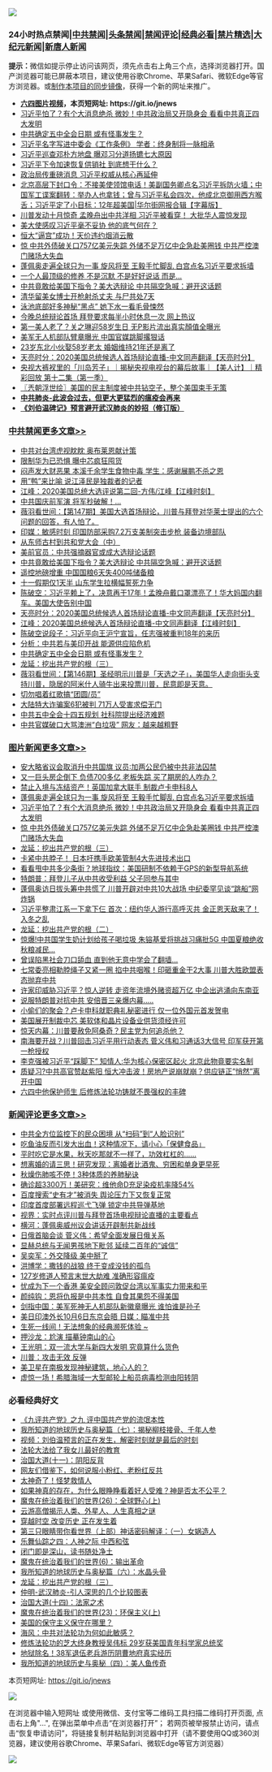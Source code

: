 ![](https://raw.githubusercontent.com/fqnews/bnews/master/64photo/fqnews-qr.jpg)

<div id="tt">
<h3>24小时热点禁闻|<a href="#%E4%B8%AD%E5%85%B1%E7%A6%81%E9%97%BB%E6%9B%B4%E5%A4%9A%E6%96%87%E7%AB%A0">中共禁闻</a>|<a href="#%E5%9B%BE%E7%89%87%E6%96%B0%E9%97%BB%E6%9B%B4%E5%A4%9A%E6%96%87%E7%AB%A0">头条禁闻</a>|<a href="#%E6%96%B0%E9%97%BB%E8%AF%84%E8%AE%BA%E6%9B%B4%E5%A4%9A%E6%96%87%E7%AB%A0">禁闻评论|<a href="#%E5%BF%85%E7%9C%8B%E7%BB%8F%E5%85%B8%E5%A5%BD%E6%96%87">经典必看|<a href="/video.md#%E7%A6%81%E7%89%87%E7%B2%BE%E9%80%89">禁片精选</a>|<a href="https://github.com/fqnews/djy/blob/master/gb/nf1351518.md#1">大纪元新闻</a>|<a href="https://github.com/fqnews/ntdtv/blob/master/gb/prog204.md#1">新唐人新闻</a></h3>
<div><b>提示：</b>微信如提示停止访问该网页，须先点击右上角三个点，选择浏览器打开。国产浏览器可能已屏蔽本项目，建议使用谷歌Chrome、苹果Safari、微软Edge等官方浏览器。或<a href="https://github.com/fqnews/bnews/blob/master/%E5%88%B6%E4%BD%9Cgit%E7%A6%81%E9%97%BB%E9%95%9C%E5%83%8F.md">制作本项目的同步镜像</a>，获得一个新的网址来推广。</div>
<ul>
<li><b><a href="http://d1.bdrive.tk/64.mp4" target="_blank">六四图片视频</a>，本页短网址: https://git.io/jnews</b></li>
<li><a href="/topimagenews/20200929/1405312.md">习近平怕了？有个大消息绝杀 微妙！中共政治局又开隐身会 看看中共真正四大发明</a></li>
<li><a href="/cbnews/20200929/1405224.md">中共确定五中全会日期 或有怪事发生？</a></li>
<li><a href="/headline/20200929/1405284.md">习近平名字写进中委会《工作条例》 学者：终身制将一脉相承</a></li>
<li><a href="/comments/20200929/1405287.md">习近平巡查邓朴方地盘 曝邓习分道扬镳七大原因</a></li>
<li><a href="/comments/20200929/1405257.md">习近平下令加速恢复供销社 到底想干什么？</a></li>
<li><a href="/headline/20200929/1405339.md">政治局传重磅消息 习近平权威从核心再延伸</a></li>
<li><a href="/bannedvideo/20200929/1405274.md">北京高层下封口令：不接美使领馆电话！美副国务卿点名习近平拆防火墙；中国军工谍案翻转：举办人也拿钱；曾与习近平私会四次，他成北京御用西方喉舌；习近平定了小目标：12年超美国|华尔街网报合辑【字幕版】</a></li>
<li><a href="/cnnews/20200929/1405357.md">川普发动十月惊奇 孟晚舟出中共洋相 习近平被看穿！ 大批华人震惊发现</a></li>
<li><a href="/ssgc/20200930/1405458.md">美大使感叹习近平毫不妥协 他的底气何在？</a></li>
<li><a href="/finance/20200930/1405463.md">恒大“逼宫”成功！天价违约烟消云散</a></li>
<li><a href="/topimagenews/20200929/1405304.md">惊 中共外债破关口757亿美元失踪 外储不足万亿中企急赴美圈钱 中共严控澳门赌场大失血</a></li>
<li><a href="/topimagenews/20200929/1405347.md">蓬佩奥走遍全球只为一事 旋风将至 王毅手忙脚乱 白宫点名习近平要求拆墙</a></li>
<li><a href="/funmedia/20200930/1405410.md">一个人最顶级的修养 不是沉默 不是好好说话 而是…</a></li>
<li><a href="/cbnews/20200930/1405567.md">中共竟敢给美国下指令？美大选辩论 中共隔空急喊：避开这话题</a></li>
<li><a href="/lifebaike/20200930/1405485.md">清华留美女博士开枪射杀丈夫 与尸共处7天</a></li>
<li><a href="/cnnews/20200929/1405207.md">泳池底部好多神秘“黑点” 她下水一看毛骨悚然</a></li>
<li><a href="/comments/20200930/1405472.md">今晚总统辩论首场 拜登要求每半小时休息一次 网上热议</a></li>
<li><a href="/yule/20200930/1405413.md">第一美人老了？关之琳迎58岁生日 无P影片流出真实顏值全曝光</a></li>
<li><a href="/baitai/20200930/1405448.md">美军无人机部队臂章曝光 中国官媒跳脚撂狠话</a></li>
<li><a href="/lifebaike/20200930/1405468.md">23岁东北小伙娶58岁老太 婚姻维持21年还是离了</a></li>
<li><a href="/cbnews/20200930/1405409.md">天亮时分：2020美国总统候选人首场辩论直播-中文同声翻译【天亮时分】</a></li>
<li><a href="/bannedvideo/20200930/1405476.md">央视大裤衩里的「川岛芳子」｜揭秘央视电视台的幕后故事｜【美人计】｜精彩回放 第十二集（第一季）</a></li>
<li><a href="/ssgc/20200930/1405454.md">〖兲朝浮世绘〗美国的民主制度被中共钻空子，整个美国束手无策</a></li>
<li><b><a href="/comments/20200211/1275071.md" target="_blank">中共肺炎-此波会过去，但更大更猛烈的瘟疫会再来</a></b></li>
<li><b><a href="/comments/20200207/1272816.md" target="_blank">《刘伯温碑记》预言避开武汉肺炎的妙招（修订版）</a></b></li>
</ul>
</div>

<div class="catlist">
<h3><a href="/cbnews/" target="_blank">中共禁闻</a><span><a href="/cbnews/" target="_blank" rel="nofollow">更多文章>></a></span></h3>
<ul>
<li><a href="/cbnews/20200930/1405704.md" target="_blank">中共对台湾虎视眈眈 奥布莱恩献计策</a></li>
<li><a href="/cbnews/20200930/1405703.md" target="_blank">限制华为已恐惧 曝中芯疯狂囤货</a></li>
<li><a href="/cbnews/20200930/1405702.md" target="_blank">闷声发大财恶果 本溪千余学生食物中毒 学生：感谢展鹏不杀之恩</a></li>
<li><a href="/cbnews/20200930/1405689.md" target="_blank">用&#8221;鸭&#8221;来比喻 说江泽民是独裁者的记者</a></li>
<li><a href="/cbnews/20200930/1405688.md" target="_blank">江峰：2020美国总统大选评说第二回-方伟/江峰【江峰时刻】</a></li>
<li><a href="/cbnews/20200930/1405677.md" target="_blank">中共国庆前军演 将军秒破解！&#8230;</a></li>
<li><a href="/cbnews/20200930/1405676.md" target="_blank">薇羽看世间：【第147期】美国大选首场辩论，川普与拜登对华莱士提出的六个问题的回答，有人怕了。</a></li>
<li><a href="/cbnews/20200930/1405672.md" target="_blank">印媒：敏感时刻 印国防部采购7.2万支美制突击步枪 装备边境部队</a></li>
<li><a href="/cbnews/20200930/1405658.md" target="_blank">从东师古村到共和党大会（中）</a></li>
<li><a href="/cbnews/20200930/1405593.md" target="_blank">美前官员：中共强摘器官或成大选辩论话题</a></li>
<li><a href="/cbnews/20200930/1405567.md" target="_blank">中共竟敢给美国下指令？美大选辩论 中共隔空急喊：避开这话题</a></li>
<li><a href="/cbnews/20200930/1405497.md" target="_blank">遥控地磅增重 中国国粮6天失400吨储备粮</a></li>
<li><a href="/cbnews/20200930/1405477.md" target="_blank">十一假期仅1天半 山东学生拉横幅誓死力争</a></li>
<li><a href="/cbnews/20200930/1405475.md" target="_blank">陈破空：习近平赖上了，决意再干17年！孟晚舟戴口罩漂亮了！华大妈国内翻车。美国大使告别中国</a></li>
<li><a href="/cbnews/20200930/1405409.md" target="_blank">天亮时分：2020美国总统候选人首场辩论直播-中文同声翻译【天亮时分】</a></li>
<li><a href="/cbnews/20200930/1405408.md" target="_blank">江峰：2020美国总统候选人首场辩论直播-中文同声翻译【江峰时刻】</a></li>
<li><a href="/cbnews/20200930/1405407.md" target="_blank">陈破空说段子：习近平向王沪宁宣旨，任志强被重判18年的来历</a></li>
<li><a href="/cbnews/20200929/1405245.md" target="_blank">分析：中共若与美印开战 能源供应陷危机</a></li>
<li><a href="/cbnews/20200929/1405224.md" target="_blank">中共确定五中全会日期 或有怪事发生？</a></li>
<li><a href="/comments/20200929/1405201.md" target="_blank">龙延：挖出共产党的根（三）</a></li>
<li><a href="/cbnews/20200929/1405188.md" target="_blank">薇羽看世间：【第146期】圣经明示川普是「天选之子」，美国华人走向街头支持川普，隐居的阿米什人骑牛出来投票川普，民意即是天意。</a></li>
<li><a href="/cbnews/20200929/1405168.md" target="_blank">切勿唱着红歌搞“团圆/员”</a></li>
<li><a href="/cbnews/20200929/1405163.md" target="_blank">大陆特大诈骗案6犯被判 71万人受害求偿无门</a></li>
<li><a href="/cbnews/20200929/1405150.md" target="_blank">中共五中全会十四五规划 社科院提出经济难题</a></li>
<li><a href="/cbnews/20200929/1405149.md" target="_blank">中共官媒破口大骂澳洲“白垃圾” 网友：越来越粗野</a></li>

</ul>
</div>
<div class="catlist">
<h3><a href="/topimagenews/" target="_blank">图片新闻</a><span><a href="/topimagenews/" target="_blank" rel="nofollow">更多文章>></a></span></h3>
<ul>
<li><a href="/topimagenews/20200930/1405725.md" target="_blank">安大略省议会取消升中共国旗 议员∶加两公民仍被中共非法囚禁</a></li>
<li><a href="/topimagenews/20200930/1405724.md" target="_blank">又一巨头房企倒下 负债700多亿 老板失踪 买了期房的人咋办？</a></li>
<li><a href="/topimagenews/20200930/1405637.md" target="_blank">禁止入境与冻结资产！英国加拿大联手 制裁卢卡申科8人</a></li>
<li><a href="/topimagenews/20200929/1405347.md" target="_blank">蓬佩奥走遍全球只为一事 旋风将至 王毅手忙脚乱 白宫点名习近平要求拆墙</a></li>
<li><a href="/topimagenews/20200929/1405312.md" target="_blank">习近平怕了？有个大消息绝杀 微妙！中共政治局又开隐身会 看看中共真正四大发明</a></li>
<li><a href="/topimagenews/20200929/1405304.md" target="_blank">惊 中共外债破关口757亿美元失踪 外储不足万亿中企急赴美圈钱 中共严控澳门赌场大失血</a></li>
<li><a href="/comments/20200929/1405201.md" target="_blank">龙延：挖出共产党的根（三）</a></li>
<li><a href="/topimagenews/20200929/1405005.md" target="_blank">卡紧中共脖子！ 日本吁携手欧美管制4大先进技术出口</a></li>
<li><a href="/topimagenews/20200929/1404980.md" target="_blank">看看甩中共多少条街？地球指纹：美国研制不依赖于GPS的新型导航系统</a></li>
<li><a href="/topimagenews/20200929/1404885.md" target="_blank">特朗普：拜登儿子从中共收受利益 父子同参与其中</a></li>
<li><a href="/topimagenews/20200928/1404740.md" target="_blank">蓬佩奥访日拔头筹中共慌了 川普开辟对中共10大战场 中纪委罕见谈“跳船”网炸锅</a></li>
<li><a href="/topimagenews/20200928/1404683.md" target="_blank">习近平整肃江系一下拿下仨 首次：纽约华人游行高呼灭共 金正恩天敌来了！入冬之乱</a></li>
<li><a href="/comments/20200928/1404653.md" target="_blank">龙延：挖出共产党的根（二）</a></li>
<li><a href="/topimagenews/20200928/1404654.md" target="_blank">惊爆!中共国学生奶计划给孩子喝垃圾 朱镕基爱将挑战习痛批5G 中国夏粮绝收秋粮减民&#8230;</a></li>
<li><a href="/topimagenews/20200928/1404412.md" target="_blank">曾误陷黑社会刀口舔血 直到他无意中学会了翻墙&#8230;</a></li>
<li><a href="/topimagenews/20200927/1404192.md" target="_blank">七常委亮相勒脖绳子又紧一圈 掐中共咽喉！印砸重金干2大事 川普大胜欧盟表态抛弃中共</a></li>
<li><a href="/topimagenews/20200927/1404147.md" target="_blank">许家印威胁习近平？惊人逆转 走资年流境外赌资超万亿 中企出逃涌向东南亚</a></li>
<li><a href="/topimagenews/20200927/1403946.md" target="_blank">说服特朗普对抗中共 安倍晋三亲爆内幕…..</a></li>
<li><a href="/topimagenews/20200927/1403916.md" target="_blank">小偷们的聚会？卢卡申科就职典礼秘密进行 仅一位外国元首发贺电</a></li>
<li><a href="/topimagenews/20200927/1403741.md" target="_blank">美国展开制裁中芯 美软体和晶片设备业供货须经许可</a></li>
<li><a href="/comments/20200926/1403635.md" target="_blank">惊天内幕：川普要赦免阿桑奇？民主党为何追杀他？</a></li>
<li><a href="/topimagenews/20200926/1403728.md" target="_blank">南海要开战？川普回击习近平用行动表态 菅义伟和习通话3大信号 印军获开第一枪授权</a></li>
<li><a href="/topimagenews/20200926/1403723.md" target="_blank">李克强被习近平“踩脚下” 知情人:华为核心保密区起火 北京此物竟要实名制</a></li>
<li><a href="/topimagenews/20200926/1403625.md" target="_blank">质疑习?中共高官赞赵紫阳 恒大冲击波！房地产说崩就崩？供应链正&#8221;悄然&#8221;离开中国</a></li>
<li><a href="/comments/20200926/1403542.md" target="_blank">六四中他保护师生 后修炼法轮功铸就不畏强权的丰碑</a></li>

</ul>
</div>
<div class="catlist">
<h3><a href="/comments/" target="_blank">新闻评论</a><span><a href="/comments/" target="_blank" rel="nofollow">更多文章>></a></span></h3>
<ul>
<li><a href="/comments/20200930/1405736.md" target="_blank">中共全方位监控下的民众困境 从“扫码”到“人脸识别”</a></li>
<li><a href="/comments/20200930/1405723.md" target="_blank">吃鱼油反而引发大出血！这种情况下，请小心「保健食品」</a></li>
<li><a href="/comments/20200930/1405722.md" target="_blank">平时吃它是水果，秋天吃那就不一样了，功效杠杠的&#8230;&#8230;</a></li>
<li><a href="/comments/20200930/1405721.md" target="_blank">想离婚的请三思！研究发现：离婚者比酒鬼、穷困和单身更早死</a></li>
<li><a href="/comments/20200930/1405720.md" target="_blank">秋燥伤肺咳不停！3种体质的养肺秘诀</a></li>
<li><a href="/comments/20200930/1405719.md" target="_blank">确诊超3300万！美研究：维他命D充足染疫机率降54%</a></li>
<li><a href="/comments/20200930/1405699.md" target="_blank">百度搜索“史有才”被消失 舆论压力下又恢复正常</a></li>
<li><a href="/comments/20200930/1405682.md" target="_blank">印度首度部署远程巡弋飞弹 锁定中共导弹基地</a></li>
<li><a href="/comments/20200930/1405621.md" target="_blank">视界：实时点评川普与拜登首场电视辩论直播的主要看点</a></li>
<li><a href="/comments/20200930/1405617.md" target="_blank">横河：蓬佩奥威州议会讲话开辟制共新战线</a></li>
<li><a href="/comments/20200930/1405601.md" target="_blank">日俄首脑会谈 菅义伟：希望全面发展日俄关系</a></li>
<li><a href="/comments/20200930/1405596.md" target="_blank">显赫总统与无闻男孩地下毗邻 延续二百年的“诚信”</a></li>
<li><a href="/comments/20200930/1405589.md" target="_blank">吴奕军：外交降级 美中掰了</a></li>
<li><a href="/comments/20200930/1405588.md" target="_blank">洪博学：撒钱的战狼 终于变成没钱的孤鸟</a></li>
<li><a href="/comments/20200930/1405587.md" target="_blank">127岁修道人预言末世大劫难 准确形容瘟疫</a></li>
<li><a href="/comments/20200930/1405575.md" target="_blank">忧成为下一个香港 美安全顾问敦促台湾以军事实力带来和平</a></li>
<li><a href="/comments/20200930/1405572.md" target="_blank">颜纯钩：恩将仇报是中共本性 自食其果怨不得美国</a></li>
<li><a href="/comments/20200930/1405571.md" target="_blank">剑指中国：美军死神无人机部队新徽章曝光 谁怕谁是孙子</a></li>
<li><a href="/comments/20200930/1405560.md" target="_blank">美日印澳外长10月6日东京会晤 日媒：瞄准中共</a></li>
<li><a href="/comments/20200930/1405559.md" target="_blank">生死一线间！无法想象的经典濒死体验 ~</a></li>
<li><a href="/comments/20200930/1405556.md" target="_blank">押沙龙：尬演 描摹钟南山的心</a></li>
<li><a href="/comments/20200930/1405555.md" target="_blank">王光明：双一流大学与新四大发明 究竟算什么货色</a></li>
<li><a href="/comments/20200930/1405554.md" target="_blank">川普：攻击无效 反弹</a></li>
<li><a href="/comments/20200930/1405548.md" target="_blank">美卫星在南极发现神秘建筑，地心人的？</a></li>
<li><a href="/comments/20200930/1405511.md" target="_blank">虚惊一场！希腊海域一大型邮轮上船员病毒检测由阳转阴</a></li>

</ul>
</div>

<div class="catlist">
<h3>必看经典好文</h3>
<ul>
<li><a href="/bookonline/20131116/201045.md" target="_blank">《九评共产党》之九 评中国共产党的流氓本性</a></li>
<li><a href="/topimagenews/20171210/868397.md" target="_blank">我所知道的地球历史与奥秘篇（七）：揭秘柳枝接骨、千年人参</a></li>
<li><a href="/comments/20200628/1351782.md" target="_blank">视频：刘伯温预言的正在发生，解密时刻就是最后的时刻</a></li>
<li><a href="/cbnews/20200516/1329218.md" target="_blank">法轮大法给了我女儿最好的教育</a></li>
<li><a href="/cbnews/20180317/915893.md" target="_blank">治国大道(十一)：阴阳反背</a></li>
<li><a href="/comments/20200712/1359630.md" target="_blank">网友们借鉴下，如何说服小粉红、老粉红反共</a></li>
<li><a href="/ccpdope/20200907/1392129.md" target="_blank">太神奇了！怪梦救情人</a></li>
<li><a href="/comments/20200623/1346844.md" target="_blank">如果神真的存在，为什么眼睁睁看着好人受难？神是否太不公平？</a></li>
<li><a href="/comments/20181210/1044798.md" target="_blank">魔鬼在统治着我们的世界(26)：全球野心(上)</a></li>
<li><a href="/comments/20200919/82684.md" target="_blank">云游高僧揭示人类、外星人、人生真相之谜</a></li>
<li><a href="/comments/20200626/1259925.md" target="_blank">穿越时空 改变历史 正在发生着</a></li>
<li><a href="/comments/20200426/1319648.md" target="_blank">第三只眼睛带你看世界（上部）神话密码解译：（一）女娲造人</a></li>
<li><a href="/tculture/20190101/791144.md" target="_blank">乐舞仙踪之四：人神之际 中西和弦</a></li>
<li><a href="/tculture/20200803/1373949.md" target="_blank">闭门即是深山，读书随处净土</a></li>
<li><a href="/topimagenews/20180524/947358.md" target="_blank">魔鬼在统治着我们的世界(6)：输出革命</a></li>
<li><a href="/cbnews/20171115/856086.md" target="_blank">我所知道的地球历史与奥秘篇（六）：水晶头骨</a></li>
<li><a href="/comments/20200929/1405201.md" target="_blank">龙延：挖出共产党的根（三）</a></li>
<li><a href="/comments/20200620/1347687.md" target="_blank">仲明-武汉肺炎-引人深思的几个比较图表</a></li>
<li><a href="/cbnews/20180320/916962.md" target="_blank">治国大道(十四)：法家之术</a></li>
<li><a href="/ssgc/20180904/993719.md" target="_blank">魔鬼在统治着我们的世界(23)：环保主义(上)</a></li>
<li><a href="/lifebaike/20200520/1331379.md" target="_blank">美国的保守主义保守在哪里？</a></li>
<li><a href="/comments/20191218/1228234.md" target="_blank">海风：中共对法轮功为何如此敏感？</a></li>
<li><a href="/comments/20190517/1129285.md" target="_blank">修炼法轮功的芝大终身教授吴伟标 29岁获美国青年科学家总统奖</a></li>
<li><a href="/cbnews/20200531/1337381.md" target="_blank">地狱除名！38军退伍老兵游历阴曹地府真实经历</a></li>
<li><a href="/tculture/xiulian/20170729/799172.md" target="_blank">我所知道的地球历史与奥秘（四）：美人鱼传奇</a></li>

</ul>
</div>

本页短网址: https://git.io/jnews

![](https://raw.githubusercontent.com/fqnews/bnews/master/64photo/fqnews-qr.jpg)

在浏览器中输入短网址 或使用微信、支付宝等二维码工具扫描二维码打开页面, 点击右上角"...", 在弹出菜单中点击“在浏览器打开”； 若网页被举报禁止访问，请点击“恢复申请访问”，将链接复制并粘贴到浏览器中打开（请不要使用QQ或360浏览器，建议使用谷歌Chrome、苹果Safari、微软Edge等官方浏览器）

![](https://raw.githubusercontent.com/fqnews/bnews/master/64photo/wx.jpg)